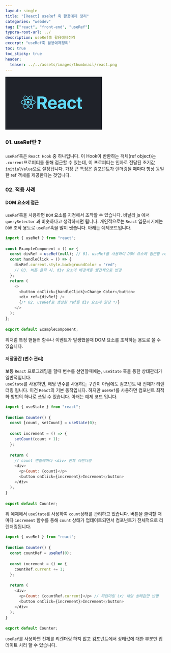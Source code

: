 ```yaml
---
layout: single
title: "[React] useRef 훅 활용예제 정리"
categories: "webdev"
tag: ["react", "front-end", "useRef"]
typora-root-url: ../
description: useRef훅 활용예제정리
excerpt: "useRef훅 활용예제정리"
toc: true
toc_sticky: true
header:
  teaser: ../../assets/images/thumbnail/react.png
---
```


![React 썸네일](../../assets/images/thumbnail/react.png)

### 01. useRef란 ❓

<code>useRef</code>훅은 <code>React Hook</code> 중 하나입니다. 이 Hook이 반환하는 객체(ref object)는 <code>.current</code>프로퍼티를 통해 접근할 수 있는데, 이 프로퍼티는 인자로 전달된 초기값 <code>initialValue</code>으로 설정됩니다. 가장 큰 특징은 컴포넌트가 렌더링될 때마다 항상 동일한 ref 객체를 제공한다는 것입니다.
<br />

### 02. 적용 사례

#### DOM 요소에 접근

<code>useRef</code>훅을 사용하면 <code>DOM</code> 요소를 지정해서 조작할 수 있습니다. 바닐라 js 에서 <code>querySelector</code> 과 비슷하다고 생각하시면 됩니다. 개인적으로는 <code>React</code> 입문시기에는 <code>DOM</code> 조작 용도로 <code>useRef</code>훅을 많이 썻습니다. 아래는 예제코드입니다.

```javascript
import { useRef } from "react";

const ExampleComponent = () => {
  const divRef = useRef(null); // 01. useRef를 사용하여 DOM 요소에 접근할 ref 생성
  const handleClick = () => {
    divRef.current.style.backgroundColor = "red";
    // 03. 버튼 클릭 시, div 요소의 배경색을 빨간색으로 변경
  };
  return (
    <>
      <button onClick={handleClick}>Change Color</button>
      <div ref={divRef} />
      {/* 02. useRef로 생성한 ref를 div 요소에 할당 */}
    </>
  );
};

export default ExampleComponent;
```

위처럼 특정 핸들러 함수나 이벤트가 발생했을때 DOM 요소를 조작하는 용도로 쓸 수 있습니다.

#### 저장공간 (변수 관리)

보통 <code>React</code> 프로그래밍을 할때 변수를 선언할때에는, <code>useState</code> 훅을 통한 상태관리가 일반적입니다.
<br />
<code>useState</code>를 사용하면, 해당 변수를 사용하는 구간이 아님에도 컴포넌트 내 전체가 리렌더링 됩니다. 이건 <code>React</code>의 기본 동작입니다. 하지만 <code>useRef</code>를 사용하면 컴포넌트 최적화 방법의 하나로 쓰일 수 있습니다. 아래는 예제 코드 입니다.

```javascript
import { useState } from "react";

function Counter() {
  const [count, setCount] = useState(0);

  const increment = () => {
    setCount(count + 1);
  };

  return (
    // count 변할때마다 <div> 전체 리렌더링
    <div>
      <p>Count: {count}</p>
      <button onClick={increment}>Increment</button>
    </div>
  );
}

export default Counter;
```

위 예제에서 <code>useState를</code> 사용하여 <code>count</code>상태를 관리하고 있습니다. 버튼을 클릭할 때마다 <code>increment</code> 함수를 통해 <code>count</code> 상태가 업데이트되면서 컴포넌트가 전체적으로 리렌더링됩니다.

```javascript
import { useRef } from "react";

function Counter() {
  const countRef = useRef(0);

  const increment = () => {
    countRef.current += 1;
  };

  return (
    <div>
      <p>Count: {countRef.current}</p> // 리렌더링 (x) 해당 상태값만 반영
      <button onClick={increment}>Increment</button>
    </div>
  );
}

export default Counter;
```

<code>useRef</code>를 사용하면 전체를 리렌더링 하지 않고 컴포넌트에서 상태값에 대한 부분만 업데이트 처리 할 수 있습니다.
